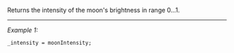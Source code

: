 Returns the intensity of the moon's brightness in range 0...1.


---
*Example 1:*
```sqf
_intensity = moonIntensity;
```